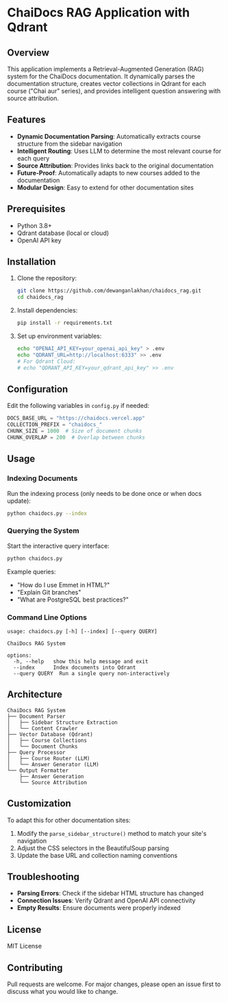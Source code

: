 # ChaiDocs RAG Application with Qdrant

## Overview

This application implements a Retrieval-Augmented Generation (RAG) system for the ChaiDocs documentation. It dynamically parses the documentation structure, creates vector collections in Qdrant for each course ("Chai aur" series), and provides intelligent question answering with source attribution.

## Features

- **Dynamic Documentation Parsing**: Automatically extracts course structure from the sidebar navigation
- **Intelligent Routing**: Uses LLM to determine the most relevant course for each query
- **Source Attribution**: Provides links back to the original documentation
- **Future-Proof**: Automatically adapts to new courses added to the documentation
- **Modular Design**: Easy to extend for other documentation sites

## Prerequisites

- Python 3.8+
- Qdrant database (local or cloud)
- OpenAI API key

## Installation

1. Clone the repository:
   ```bash
   git clone https://github.com/dewanganlakhan/chaidocs_rag.git
   cd chaidocs_rag
   ```

2. Install dependencies:
   ```bash
   pip install -r requirements.txt
   ```

3. Set up environment variables:
   ```bash
   echo "OPENAI_API_KEY=your_openai_api_key" > .env
   echo "QDRANT_URL=http://localhost:6333" >> .env
   # For Qdrant Cloud:
   # echo "QDRANT_API_KEY=your_qdrant_api_key" >> .env
   ```

## Configuration

Edit the following variables in `config.py` if needed:

```python
DOCS_BASE_URL = "https://chaidocs.vercel.app"
COLLECTION_PREFIX = "chaidocs_"
CHUNK_SIZE = 1000  # Size of document chunks
CHUNK_OVERLAP = 200  # Overlap between chunks
```

## Usage

### Indexing Documents

Run the indexing process (only needs to be done once or when docs update):

```bash
python chaidocs.py --index
```

### Querying the System

Start the interactive query interface:

```bash
python chaidocs.py
```

Example queries:
- "How do I use Emmet in HTML?"
- "Explain Git branches"
- "What are PostgreSQL best practices?"

### Command Line Options

```
usage: chaidocs.py [-h] [--index] [--query QUERY]

ChaiDocs RAG System

options:
  -h, --help   show this help message and exit
  --index      Index documents into Qdrant
  --query QUERY  Run a single query non-interactively
```

## Architecture

```
ChaiDocs RAG System
├── Document Parser
│   ├── Sidebar Structure Extraction
│   └── Content Crawler
├── Vector Database (Qdrant)
│   ├── Course Collections
│   └── Document Chunks
├── Query Processor
│   ├── Course Router (LLM)
│   └── Answer Generator (LLM)
└── Output Formatter
    ├── Answer Generation
    └── Source Attribution
```

## Customization

To adapt this for other documentation sites:

1. Modify the `parse_sidebar_structure()` method to match your site's navigation
2. Adjust the CSS selectors in the BeautifulSoup parsing
3. Update the base URL and collection naming conventions

## Troubleshooting

- **Parsing Errors**: Check if the sidebar HTML structure has changed
- **Connection Issues**: Verify Qdrant and OpenAI API connectivity
- **Empty Results**: Ensure documents were properly indexed

## License

MIT License

## Contributing

Pull requests are welcome. For major changes, please open an issue first to discuss what you would like to change.

